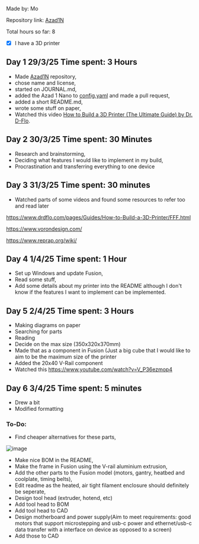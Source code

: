 Made by: Mo

Repository link: [Azad1N](https://github.com/mo8codes/Azad1N)

Total hours so far: 8

- [x] I have a 3D printer

## Day 1 29/3/25 Time spent: 3 Hours
- Made [Azad1N](https://github.com/mo8codes/Azad1N) repository,
- chose name and license,
- started on JOURNAL.md,
- added the Azad 1 Nano to [config.yaml](https://github.com/hackclub/infill/blob/main/doc_update_script/config.yaml) and made a pull request,
- added a short README.md,
- wrote some stuff on paper,
- Watched this video [How to Build a 3D Printer (The Ultimate Guide) by Dr. D-Flo](https://www.youtube.com/watch?v=qub5chyIQ0s).


## Day 2 30/3/25 Time spent: 30 Minutes
- Research and brainstorming,
- Deciding what features I would like to implement in my build,
- Procrastination and transferring everything to one device

## Day 3 31/3/25 Time spent: 30 minutes
- Watched parts of some videos and found some resources to refer too and read later

https://www.drdflo.com/pages/Guides/How-to-Build-a-3D-Printer/FFF.html

https://www.vorondesign.com/

https://www.reprap.org/wiki/

## Day 4 1/4/25 Time spent: 1 Hour
- Set up Windows and update Fusion,
- Read some stuff,
- Add some details about my printer into the README although I don't know if the features I want to implement can be implemented.

## Day 5 2/4/25 Time spent: 3 Hours
- Making diagrams on paper
- Searching for parts
- Reading
- Decide on the max size (350x320x370mm)
- Made that as a component in Fusion (Just a big cube that I would like to aim to be the maximum size of the printer
- Added the 20x40 V-Rail component
- Watched this https://www.youtube.com/watch?v=V_P36ezmop4

## Day 6 3/4/25 Time spent: 5 minutes
- Drew a bit
- Modified formatting



### To-Do:
- Find cheaper alternatives for these parts,

![image](https://github.com/user-attachments/assets/0d642ae8-7523-4a7d-992e-79b5e29e4080)

- Make nice BOM in the README,
- Make the frame in Fusion using the V-rail aluminium extrusion,
- Add the other parts to the Fusion model (motors, gantry, heatbed and coolplate, timing belts),
- Edit readme as the heated, air tight filament enclosure should definitely be seperate,
- Design tool head (extruder, hotend, etc)
- Add tool head to BOM
- Add tool head to CAD
- Design motherboard and power supply(Aim to meet requirements: good motors that support microstepping and usb-c power and ethernet/usb-c data transfer with a interface on device as opposed to a screen)
- Add those to CAD 
